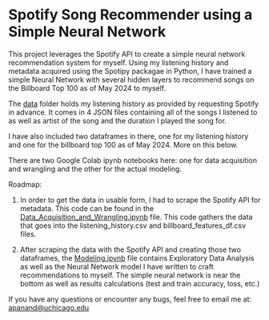 # Spotify Song Recommender using a Simple Neural Network


This project leverages the Spotify API to create a simple neural network recommendation system for myself. Using my listening history and metadata acquired using the Spotipy packagae in Python, I have trained a simple Neural Network with several hidden layers to recommend songs on the Billboard Top 100 as of May 2024 to myself. 

The [data](https://github.com/apanand/UChicago-MSADS/tree/main/Spotify%20Recommender/data) folder holds my listening history as provided by requesting Spotify in advance. It comes in 4 JSON files containing all of the songs I listened to as well as artist of the song and the duration I played the song for. 

I have also included two dataframes in there, one for my listening history and one for the billboard top 100 as of May 2024. More on this below. 

There are two Google Colab ipynb notebooks here: one for data acquisition and wrangling and the other for the actual modeling.

Roadmap:

1. In order to get the data in usable form, I had to scrape the Spotify API for metadata. This code can be found in the [Data_Acquisition_and_Wrangling.ipynb](https://github.com/apanand/UChicago-MSADS/blob/main/Spotify%20Recommender/Data_Acquisition_and_Wrangling.ipynb) file. This code gathers the data that goes into the listening_history.csv and billboard_features_df.csv files.

2. After scraping the data with the Spotify API and creating those two dataframes, the [Modeling.ipynb](https://github.com/apanand/UChicago-MSADS/blob/main/Spotify%20Recommender/Modeling.ipynb) file contains Exploratory Data Analysis as well as the Neural Network model I have written to craft recommendations to myself. The simple neural network is near the bottom as well as results calculations (test and train accuracy, loss, etc.) 

If you have any questions or encounter any bugs, feel free to email me at: [apanand@uchicago.edu](apanand@uchicago.edu)



